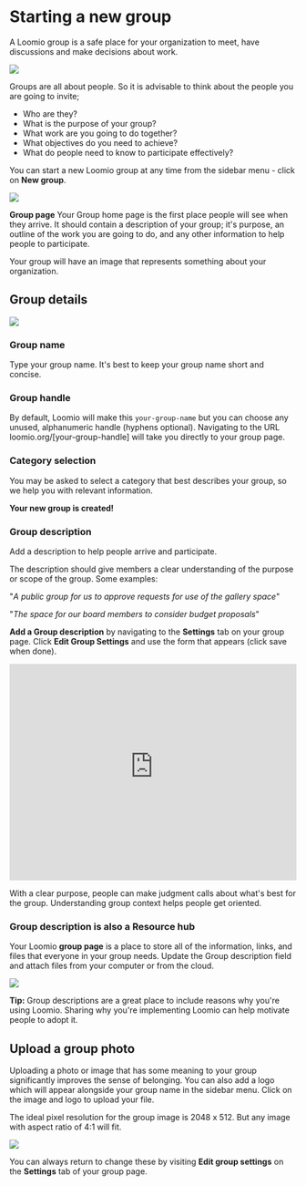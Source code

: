# Starting a new group

A Loomio group is a safe place for your organization to meet, have discussions and make decisions about work. 

![](Groups.png#width-50#border-solid)

Groups are all about people. So it is advisable to think about the people you are going to invite; 
- Who are they? 
- What is the purpose of your group? 
- What work are you going to do together? 
- What objectives do you need to achieve? 
- What do people need to know to participate effectively?

You can start a new Loomio group at any time from the sidebar menu - click on **New group**.

![](new-group.png#width-50#border-solid)

**Group page**
Your Group home page is the first place people will see when they arrive. It should contain a description of your group; it's purpose, an outline of the work you are going to do, and any other information to help people to participate.

Your group will have an image that represents something about your organization.

## Group details

![](new-group-start.png#width-90#border-solid)

### Group name

Type your group name. It's best to keep your group name short and concise.

### Group handle

By default, Loomio will make this `your-group-name` but you can choose any unused, alphanumeric handle (hyphens optional). Navigating to the URL loomio.org/[your-group-handle] will take you directly to your group page.

### Category selection

You may be asked to select a category that best describes your group, so we help you with relevant information.

**Your new group is created!**

### Group description

Add a description to help people arrive and participate.

The description should give members a clear understanding of the purpose or scope of the group. Some examples:

"_A public group for us to approve requests for use of the gallery space_"

"_The space for our board members to consider budget proposals_"

**Add a Group description** by navigating to the **Settings** tab on your group page. Click **Edit Group Settings** and use the form that appears (click save when done). 

<iframe width="100%" height="380px" src="https://www.youtube-nocookie.com/embed/7z60BLLBLFU?rel=0" frameborder="0" allowfullscreen></iframe>

With a clear purpose, people can make judgment calls about what's best for the group. Understanding group context helps people get oriented.

### Group description is also a Resource hub

Your Loomio **group page** is a place to store all of the information, links, and files that everyone in your group needs. Update the Group description field and attach files from your computer or from the cloud.

![](group_description.png)

**Tip:** Group descriptions are a great place to include reasons why you're using Loomio. Sharing why you're implementing Loomio can help motivate people to adopt it.

## Upload a group photo

Uploading a photo or image that has some meaning to your group significantly improves the sense of belonging. You can also add a logo which will appear alongside your group name in the sidebar menu.  Click on the image and logo to upload your file.

The ideal pixel resolution for the group image is 2048 x 512. But any image with aspect ratio of 4:1 will fit. 

![](edit_group_photo.png)

You can always return to change these by visiting **Edit group settings** on the **Settings** tab of your group page.
